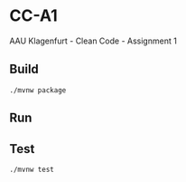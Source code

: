 # CC-A1
AAU Klagenfurt - Clean Code - Assignment 1

## Build
`./mvnw package`

## Run

## Test
`./mvnw test`